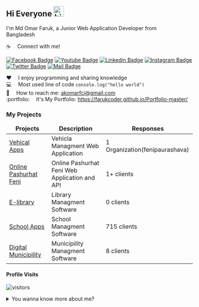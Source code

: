 ## Hi Everyone <img src="https://user-images.githubusercontent.com/1303154/88677602-1635ba80-d120-11ea-84d8-d263ba5fc3c0.gif" width="28px" alt="hi">

I'm Md Omar Faruk, a Junior Web Application Developer from <img src="https://image.flaticon.com/icons/svg/323/323299.svg" width="13"/> Bangladesh

:coffee: &emsp;Connect with me!

[![Facebook Badge](https://img.shields.io/badge/Facebook-1877F2?style=for-the-badge&logo=facebook&logoColor=white)](https://www.facebook.com/omarfaruk9345/) [![Youtube Badge](https://img.shields.io/badge/YouTube-FF0000?style=for-the-badge&logo=youtube&logoColor=white)](https://www.youtube.com/c/MdOmarFaruk45) [![Linkedin Badge](https://img.shields.io/badge/LinkedIn-0077B5?style=for-the-badge&logo=linkedin&logoColor=white)](https://www.linkedin.com/in/omarfaruk9345/) [![Instagram Badge](https://img.shields.io/badge/Instagram-E4405F?style=for-the-badge&logo=instagram&logoColor=white)](https://www.instagram.com/md_omar.faruk/?hl=en) [![Twitter Badge](https://img.shields.io/badge/Twitter-1DA1F2?style=for-the-badge&logo=twitter&logoColor=white)](https://twitter.com/Farukomarfci) [![Mail Badge](https://img.shields.io/badge/Gmail-D14836?style=for-the-badge&logo=gmail&logoColor=white)](mailto:akomarfci@gmail.com)


:hearts: &emsp;I enjoy programming and sharing knowledge <br/>
:computer: &emsp;Most used line of code `console.log("hello world")` <br/>
:e-mail: &emsp;How to reach me: akomarfci@gmail.com<br/>
:portfolio: &emsp;It's My Portfolio: https://farukcoder.github.io/Portfolio-master/<br/>
<!-- 
#### Things I code with

[![SASS Badge](https://img.shields.io/badge/Sass-CC6699?style=for-the-badge&logo=sass&logoColor=white)](#) [![Javascript Badge](https://img.shields.io/badge/-Javascript-F0DB4F?style=for-the-badge&labelColor=black&logo=javascript&logoColor=F0DB4F)](#) [![Typescript Badge](https://img.shields.io/badge/-Typescript-007acc?style=for-the-badge&labelColor=black&logo=typescript&logoColor=007acc)](#) [![React Badge](https://img.shields.io/badge/-React-61DBFB?style=for-the-badge&labelColor=black&logo=react&logoColor=61DBFB)](#) [![Next.js Badge](https://img.shields.io/badge/next.js-000000?style=for-the-badge&logo=nextdotjs&logoColor=white)](#) [![Nodejs Badge](https://img.shields.io/badge/-Nodejs-3C873A?style=for-the-badge&labelColor=black&logo=node.js&logoColor=3C873A)](#) [![Express.js Badge](https://img.shields.io/badge/Express.js-000000?style=for-the-badge&logo=express&logoColor=white)](#) [![MongoDB Badge](https://img.shields.io/badge/MongoDB-4EA94B?style=for-the-badge&logo=mongodb&logoColor=white)](#) [![GraphQL Badge](https://img.shields.io/badge/-GraphQl-e535ab?style=for-the-badge&labelColor=black&logo=node.js&logoColor=e535ab)](#) [![VSCode Badge](https://img.shields.io/badge/Visual_Studio-5C2D91?style=for-the-badge&logo=visual%20studio&logoColor=white)](#) [![Git Badge](https://img.shields.io/badge/Git-F05032?style=for-the-badge&logo=git&logoColor=white)](#) -->


### My Projects

<table>
  <thead align="center">
    <tr border: none;>
      <td><b>Projects</b></td>
      <td><b>Description</b></td>
      <td><b>Responses</b></td>
    </tr>
  </thead>
  <tbody>
    <tr>
      <td><a href="http://vehicleapps.comillalg.gov.bd/" target="_blank">Vehical Apps</a></td>
      <td>Vehicla Managment Web Application</td>
      <td>1 Organization(fenipaurashava)</td>
    </tr>
    <tr>
      <td><a href="http://onlinepashurhatfeni.com/" target="_blank">Online Pashurhat Feni</a></td>
      <td>Online Pashurhat Feni Web Application and API</td>
      <td>1+ clients</td>
    </tr>
    <tr>
      <td><a href="http://elibrary.digiins.gov.bd/" target="_blank">E-library</a></td>
      <td>Library Managment Software</td>
      <td>0 clients</td>
    </tr>
    <tr>
      <td><a href="http://apps.digiins.gov.bd/" target="_blank">School Apps</a></td>
      <td>School Managment Software</td>
      <td>715 clients</td>
    </tr>
    <tr>
      <td><a href="http://fenipaurashava.gov.bd/" target="_blank">Digital Municipility</a></td>
      <td>Municipility Managment Software</td>
      <td>8 clients</td>
    </tr>
  </tbody>
</table>



#### Profile Visits 

![visitors](https://visitor-badge.glitch.me/badge?page_id=Farukcoder.Farukcoder)

<details>
<summary>
  You wanna know more about me?
</summary>

<br >

I love sharing knowledge and putting tutorials, courses and posts together for helping other developers

#### Github Stats

![Farukcoder's github stats](https://github-readme-stats.vercel.app/api?username=farukcoder&count_private=true&theme=tokyonight&hide=contribs,prs)

</details>
